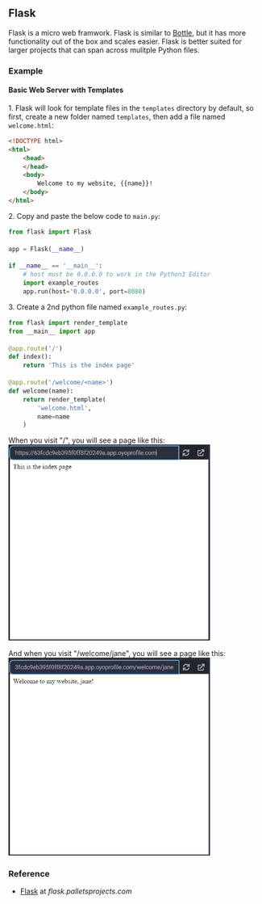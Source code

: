 ## Flask

Flask is a micro web framwork. Flask is similar to [Bottle](../bottle/), but it has more functionality out of the box and scales easier. Flask is better suited for larger projects that can span across mulitple Python files.

### Example

#### Basic Web Server with Templates

1\. Flask will look for template files in the `templates` directory by default, so first, create a new folder named `templates`, then add a file named `welcome.html`:

```html
<!DOCTYPE html>
<html>
    <head>
    </head>
    <body>
        Welcome to my website, {{name}}!
    </body>
</html>
```

2\. Copy and paste the below code to `main.py`:

```python
from flask import Flask

app = Flask(__name__)

if __name__ == '__main__':
    # host must be 0.0.0.0 to work in the Python3 Editor
    import example_routes
    app.run(host='0.0.0.0', port=8080)
```

3\. Create a 2nd python file named `example_routes.py`:

```python
from flask import render_template
from __main__ import app

@app.route('/')
def index():
    return 'This is the index page'

@app.route('/welcome/<name>')
def welcome(name):
    return render_template(
        'welcome.html',
        name=name
    )
```

When you visit "/", you will see a page like this:
<img src="../../assets/img/flask-welcome-index.png" width="400px">

And when you visit "/welcome/jane", you will see a page like this:
<img src="../../assets/img/flask-welcome-jane.png" width="400px">

### Reference

-   [Flask](https://flask.palletsprojects.com/en/2.2.x/) at _flask.palletsprojects.com_
